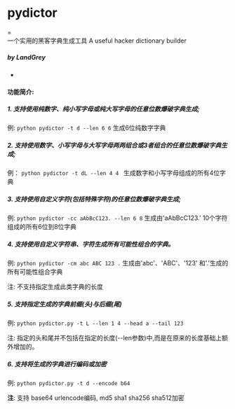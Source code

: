 # pydictor  
=	
		一个实用的黑客字典生成工具
		A useful hacker dictionary  builder
##### by LandGrey
-
#### 功能简介:

##### 1. 支持使用纯数字、纯小写字母或纯大写字母的任意位数爆破字典生成;
  例:
       `python pydictor -t d --len 6 6`
生成6位纯数字字典

##### 2. 支持使用数字、小写字母与大写字母两两组合或3者组合的任意位数爆破字典生成;
  例：
       `python pydictor -t dL --len 4 4	`			生成数字和小写字母组成的所有4位字典
	   
##### 3. 支持使用自定义字符(包括特殊字符)的任意位数爆破字典生成;
  例:
	   `python pydictor -cc aAbBcC123. --len 6 8`		生成由'aAbBcC123.' 10个字符组成的所有6位到8位字典
	   
##### 4. 支持使用自定义字符串、字符生成所有可能性组合的字典。
  例:
	   `python pydictor -cm abc ABC 123 .`			生成由'abc'、'ABC'、'123' 和'.'生成的所有可能性组合字典
	   
  注:  不支持指定生成此类字典的长度 
	   
##### 5. 支持指定生成的字典前缀(头)与后缀(尾)
  例:
	   `python pydictor.py -t L --len 1 4 --head a --tail 123`
	   
  注:  指定的头和尾并不包括在指定的长度(--len参数)中,而是在原来的长度基础上额外增加的。
  
##### 6. 支持将生成的字典进行编码或加密
  例:
       `python pydictor.py -t d --encode b64`
	   
  **注**:  支持 base64 urlencode编码, md5 sha1 sha256 sha512加密
